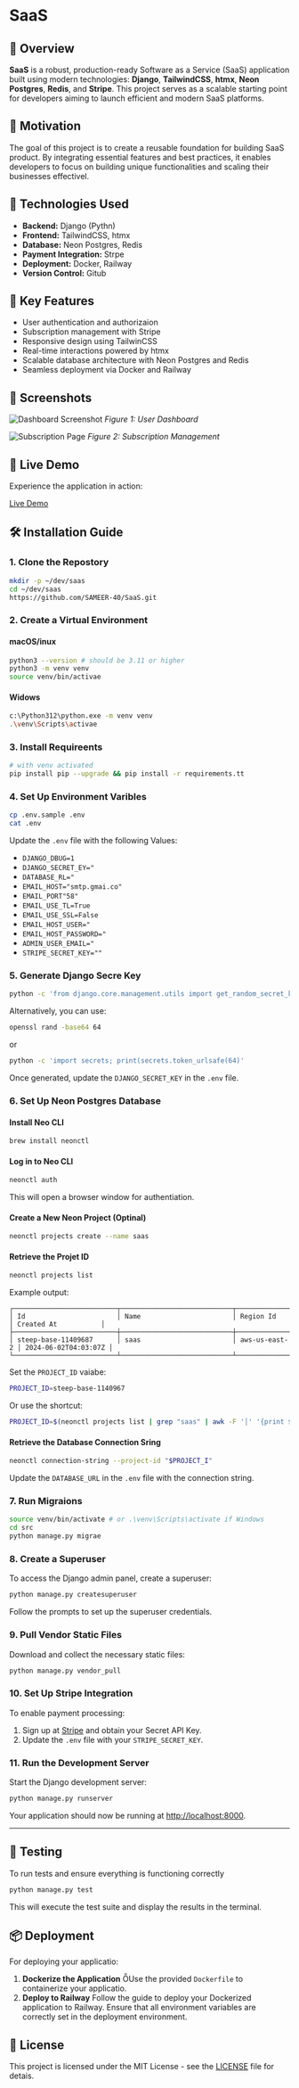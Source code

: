  

# SaaS 


## 🚀 Overview

**SaaS** is a robust, production-ready Software as a Service (SaaS) application built using modern technologies: **Django**, **TailwindCSS**, **htmx**, **Neon Postgres**, **Redis**, and **Stripe**. This project serves as a scalable starting point for developers aiming to launch efficient and modern SaaS platforms.

## 🧠 Motivation
The goal of this project is to create a reusable foundation for building SaaS product. By integrating essential features and best practices, it enables developers to focus on building unique functionalities and scaling their businesses effectivel.

## 🔧 Technologies Used

- **Backend:** Django (Pythn)
- **Frontend:** TailwindCSS, htmx
- **Database:** Neon Postgres, Redis
- **Payment Integration:** Strpe
- **Deployment:** Docker, Railway
- **Version Control:** Gitub

## 🌟 Key Features
- User authentication and authorizaion
- Subscription management with Stripe
- Responsive design using TailwinCSS
- Real-time interactions powered by htmx
- Scalable database architecture with Neon Postgres and Redis
- Seamless deployment via Docker and Railway

## 📸 Screenshots

![Dashboard Screenshot](./assets/dashboard.png)
*Figure 1: User Dashboard*

![Subscription Page](./assets/subscription.png)
*Figure 2: Subscription Management*

## 🎥 Live Demo

Experience the application in action:

[Live Demo](https://your-live-demo-link.com)

## 🛠️ Installation Guide

### 1. Clone the Repostory

```bash
mkdir -p ~/dev/saas
cd ~/dev/saas
https://github.com/SAMEER-40/SaaS.git
```


### 2. Create a Virtual Environment

#### macOS/inux

```bash
python3 --version # should be 3.11 or higher
python3 -m venv venv
source venv/bin/activae
```

#### Widows

```bash
c:\Python312\python.exe -m venv venv
.\venv\Scripts\activae
```

### 3. Install Requireents

```bash
# with venv activated
pip install pip --upgrade && pip install -r requirements.tt
```

### 4. Set Up Environment Varibles

```bash
cp .env.sample .env
cat .env
```

Update the `.env` file with the following Values:

- `DJANGO_DBUG=1`
- `DJANGO_SECRET_EY="`
- `DATABASE_RL="`
- `EMAIL_HOST="smtp.gmai.co"`
- `EMAIL_PORT"58"`
- `EMAIL_USE_TL=True`
- `EMAIL_USE_SSL=False`
- `EMAIL_HOST_USER="`
- `EMAIL_HOST_PASSWORD="`
- `ADMIN_USER_EMAIL="`
- `STRIPE_SECRET_KEY=""`

### 5. Generate Django Secre Key


```bash
python -c 'from django.core.management.utils import get_random_secret_key; print(get_random_secret_key()'
```

Alternatively, you can use:

```bash
openssl rand -base64 64
```
or

```bash
python -c 'import secrets; print(secrets.token_urlsafe(64)'
```

Once generated, update the `DJANGO_SECRET_KEY` in the `.env` file.

### 6. Set Up Neon Postgres Database

#### Install Neo CLI


```bash
brew install neonctl
```


#### Log in to Neo CLI


```bash
neonctl auth
```

This will open a browser window for authentiation.

#### Create a New Neon Project (Optinal)


```bash
neonctl projects create --name saas
```

#### Retrieve the Projet ID

```bash
neonctl projects list
```

Example output:

```
┌──────────────────────────┬────────────────────────────┬───────────────┬──────────────────────┐
│ Id                       │ Name                       │ Region Id     │ Created At           │
├──────────────────────────┼────────────────────────────┼───────────────┼──────────────────────┤
│ steep-base-11409687      │ saas                       │ aws-us-east-2 │ 2024-06-02T04:03:07Z │
└──────────────────────────┴────────────────────────────┴───────────────┴─────────────────────┘
```

Set the `PROJECT_ID` vaiabe:


```bash
PROJECT_ID=steep-base-1140967
```

Or use the shortcut:

```bash
PROJECT_ID=$(neonctl projects list | grep "saas" | awk -F '│' '{print $2}' | xarg)
```

#### Retrieve the Database Connection Sring

```bash
neonctl connection-string --project-id "$PROJECT_I"
```

Update the `DATABASE_URL` in the `.env` file with the connection string.

### 7. Run Migraions

```bash
source venv/bin/activate # or .\venv\Scripts\activate if Windows
cd src
python manage.py migrae
```
### 8. Create a Superuser

To access the Django admin panel, create a superuser:

```bash
python manage.py createsuperuser
```


Follow the prompts to set up the superuser credentials.

### 9. Pull Vendor Static Files

Download and collect the necessary static files:


```bash
python manage.py vendor_pull
```

### 10. Set Up Stripe Integration

To enable payment processing:

1. Sign up at [Stripe](https://stripe.com) and obtain your Secret API Key.
2. Update the `.env` file with your `STRIPE_SECRET_KEY`.

### 11. Run the Development Server

Start the Django development server:

```bash
python manage.py runserver
```

Your application should now be running at [http://localhost:8000](http://localhost:8000).

---

## 🧪 Testing
To run tests and ensure everything is functioning correctly

```bash
python manage.py test
```
This will execute the test suite and display the results in the terminal.

## 📦 Deployment
For deploying your applicatio:

1. **Dockerize the Application** Use the provided `Dockerfile` to containerize your applicatio.
2. **Deploy to Railway** Follow the guide to deploy your Dockerized application to Railway.
Ensure that all environment variables are correctly set in the deployment environment.

## 📄 License

This project is licensed under the MIT License - see the [LICENSE](LICENSE) file for detais.
